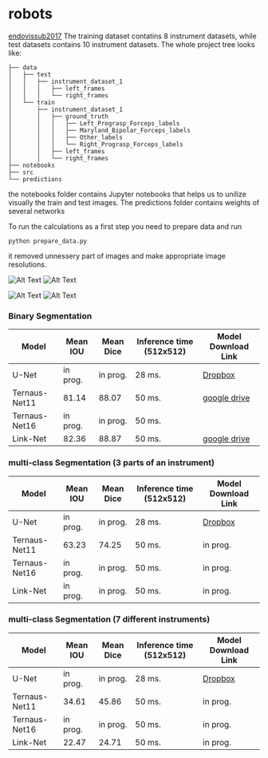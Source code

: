 # robots
[endovissub2017](https://endovissub2017-roboticinstrumentsegmentation.grand-challenge.org/)
The training dataset contatins 8 instrument datasets, while test datasets contains 10 instrument datasets. The whole project tree looks like:

```
├── data
│   ├── test
│   │   ├── instrument_dataset_1
│   │   │   ├── left_frames
│   │   │   └── right_frames
│   └── train
│       ├── instrument_dataset_1
│       │   ├── ground_truth
│       │   │   ├── Left_Prograsp_Forceps_labels
│       │   │   ├── Maryland_Bipolar_Forceps_labels
│       │   │   ├── Other_labels
│       │   │   └── Right_Prograsp_Forceps_labels
│       │   ├── left_frames
│       │   └── right_frames
├── notebooks
├── src
└── predictions
```
the notebooks folder contains Jupyter notebooks that helps us to unilize visually the train and test images. The predictions folder contains weights of several networks

To run the calculations as a first step you need to prepare data and run 
```
python prepare_data.py
```
it removed unnessery part of images and make appropriate image resolutions.

![Alt Text](https://github.com/ternaus/robots/blob/master/images/gifs/dataset6/original.gif) ![Alt Text](https://github.com/ternaus/robots/blob/master/images/gifs/dataset6/binary.gif)

![Alt Text](https://github.com/ternaus/robots/blob/master/images/gifs/dataset6/parts.gif) ![Alt Text](https://github.com/ternaus/robots/blob/master/images/gifs/dataset6/type.gif)

### Binary Segmentation

| Model            |Mean IOU   | Mean Dice          | Inference time (512x512) | Model Download Link |
|------------------|-----------|--------------------|--------------------------|---------------------|
| U-Net            | in prog.  | in prog.           | 28 ms.                   | [Dropbox](https://drive.google.com/)|
| Ternaus-Net11    | 81.14     | 88.07              | 50 ms.                   | [google drive](https://drive.google.com/drive/folders/1PfQ-0QDURIvf6WpvllC_3sm0JInMRB4O)            |
| Ternaus-Net16    | in prog.  | in prog.           | 50 ms.                   |             |
| Link-Net         | 82.36     | 88.87              | 50 ms.                   | [google drive](https://drive.google.com/drive/folders/12OXFy82Z_x1Y1Ly1EKa43r6Jd468m6SE)      |


### multi-class Segmentation (3 parts of an instrument)

| Model            |Mean IOU   | Mean Dice          | Inference time (512x512) | Model Download Link |
|------------------|-----------|--------------------|--------------------------|---------------------|
| U-Net            | in prog.  | in prog.           | 28 ms.                   | [Dropbox](https://www.dropbox.com/)|
| Ternaus-Net11    | 63.23     | 74.25              | 50 ms.                   | in prog.            |
| Ternaus-Net16    | in prog.  | in prog.           | 50 ms.                   | in prog.            |
| Link-Net         | in prog.  | in prog.           | 50 ms.                   | in prog.            |

### multi-class Segmentation (7 different instruments)

| Model            |Mean IOU   | Mean Dice          | Inference time (512x512) | Model Download Link |
|------------------|-----------|--------------------|--------------------------|---------------------|
| U-Net            | in prog.  | in prog.           | 28 ms.                   | [Dropbox](https://www.dropbox.com/)|
| Ternaus-Net11    | 34.61     | 45.86              | 50 ms.                   | in prog.            |
| Ternaus-Net16    | in prog.  | in prog.           | 50 ms.                   | in prog.            |
| Link-Net         | 22.47     | 24.71              | 50 ms.                   | in prog.            |
